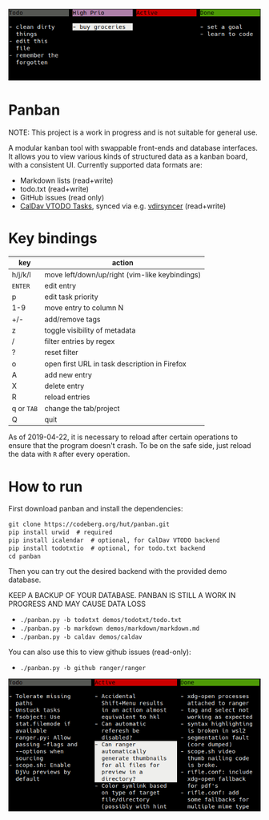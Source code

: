 ![screenshot](demos/markdown/screenshot_markdown.png)

# Panban

NOTE: This project is a work in progress and is not suitable for general use.

A modular kanban tool with swappable front-ends and database interfaces.  It
allows you to view various kinds of structured data as a kanban board, with a
consistent UI.  Currently supported data formats are:

- Markdown lists (read+write)
- todo.txt (read+write)
- GitHub issues (read only)
- [CalDav VTODO Tasks](demos/caldav/README.md), synced via e.g. [vdirsyncer](https://github.com/pimutils/vdirsyncer) (read+write)

# Key bindings

| key        | action                                                       |
|------------|--------------------------------------------------------------|
| h/j/k/l    | move left/down/up/right (vim-like keybindings)               |
| `ENTER`    | edit entry                                                   |
| p          | edit task priority                                           |
| 1-9        | move entry to column N                                       |
| +/-        | add/remove tags                                              |
| z          | toggle visibility of metadata                                |
| /          | filter entries by regex                                      |
| ?          | reset filter                                                 |
| o          | open first URL in task description in Firefox                |
| A          | add new entry                                                |
| X          | delete entry                                                 |
| R          | reload entries                                               |
| q or `TAB` | change the tab/project                                       |
| Q          | quit                                                         |

As of 2019-04-22, it is necessary to reload after certain operations to ensure
that the program doesn't crash.  To be on the safe side, just reload the data
with `R` after every operation.

# How to run

First download panban and install the dependencies:

```
git clone https://codeberg.org/hut/panban.git
pip install urwid  # required
pip install icalendar  # optional, for CalDav VTODO backend
pip install todotxtio  # optional, for todo.txt backend
cd panban
```

Then you can try out the desired backend with the provided demo database.

KEEP A BACKUP OF YOUR DATABASE. PANBAN IS STILL A WORK IN PROGRESS AND MAY CAUSE DATA LOSS

- `./panban.py -b todotxt demos/todotxt/todo.txt`
- `./panban.py -b markdown demos/markdown/markdown.md`
- `./panban.py -b caldav demos/caldav`

You can also use this to view github issues (read-only):

- `./panban.py -b github ranger/ranger`

![screenshot of github issues](demos/github/screenshot_github.png)
